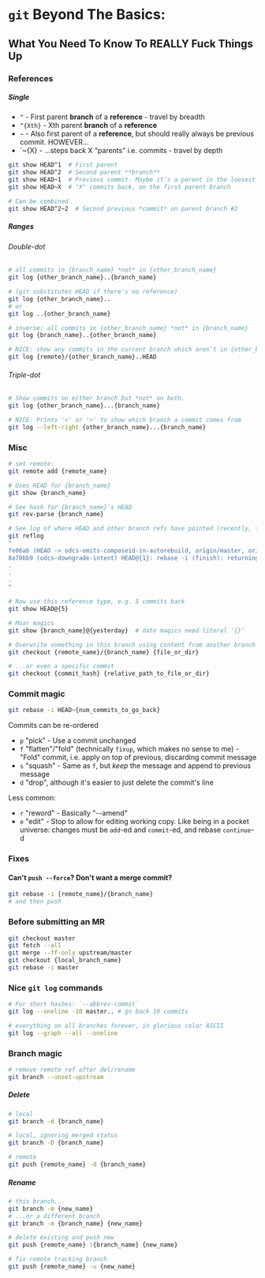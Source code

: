 # `git` Beyond The Basics:
## What You Need To Know To REALLY Fuck Things Up
### References
##### Single
- `^` - First parent **branch** of a **reference** - travel by breadth
- `^{Xth}` - Xth parent **branch** of a **reference**
- `~` - Also first parent of a **reference**, but should really always be previous commit. HOWEVER...
- `~{X} - ...steps back X "parents" i.e. commits - travel by depth
```sh
git show HEAD^1  # First parent
git show HEAD^2  # Second parent **branch**
git show HEAD~1  # Previous commit. Maybe it's a parent in the loosest sense, maybe not
git show HEAD~X  # "X" commits back, on the first parent branch

# Can be combined
git show HEAD^2~2  # Second previous *commit* on parent branch #2

```
##### Ranges
###### Double-dot
```sh
# all commits in {branch_name} *not* in {other_branch_name}
git log {other_branch_name}..{branch_name}

# (git substitutes HEAD if there's no reference)
git log {other_branch_name}..
# or
git log ..{other_branch_name}

# inverse; all commits in {other_branch_name} *not* in {branch_name}
git log {branch_name}..{other_branch_name}

# NICE: show any commits in the current branch which aren’t in {other_branch_name} on {remote}.
git log {remote}/{other_branch_name}..HEAD
```
###### Triple-dot
```sh
# Show commits on either branch but *not* on both.
git log {other_branch_name}...{branch_name}

# NICE: Prints '<' or '>' to show which branch a commit comes from
git log --left-right {other_branch_name}...{branch_name}
```

### Misc
```sh
# set remote:
git remote add {remote_name}

# Uses HEAD for {branch_name}
git show {branch_name}

# See hash for {branch_name}'s HEAD
git rev-parse {branch_name}

# See log of where HEAD and other branch refs have pointed (recently, for some values of "recently"), not unlike bash history
git reflog
"
fe06ab (HEAD -> odcs-omits-composeid-in-autorebuild, origin/master, origin/HEAD , master) HEAD@{0}: checkout: moving from odcs-downgrade-intent to odcs-omits-composeid-in-autorebuild
8a70bb9 (odcs-downgrade-intent) HEAD@{1}: rebase -i (finish): returning to refs/heads/odcs-downgrade-intent
.
.
.
"

# Now use this reference type, e.g. 5 commits back
git show HEAD@{5}

# Moar magics
git show {branch_name}@{yesterday}  # date magics need literal '{}'

# Overwrite something in this branch using content from another branch
git checkout {remote_name}/{branch_name} {file_or_dir}

# ...or even a specific commit
git checkout {commit_hash} {relative_path_to_file_or_dir}
```

### Commit magic
```sh
git rebase -i HEAD~{num_commits_to_go_back}
```
Commits can be re-ordered
- `p` "pick" - Use a commit unchanged
- `f` "flatten"/"fold" (technically `fixup`, which makes no sense to me) - "Fold" commit, i.e. apply on top of previous, discarding commit message
- `s` "squash" - Same as `f`, but *keep* the message and append to previous message
- `d` "drop", although it's easier to just delete the commit's line

Less common:
- `r` "reword" - Basically "--amend"
- `e` "edit" - Stop to allow for editing working copy. Like being in a pocket universe: changes must be `add`-ed and `commit`-ed, and rebase `continue`-d

### Fixes
#### Can't `push --force`? Don't want a merge commit?
```sh
git rebase -i {remote_name}/{branch_name}
# and then push
```

### Before submitting an MR
```sh
git checkout master
git fetch --all
git merge --ff-only upstream/master
git checkout {local_branch_name}
git rebase -i master
```

### Nice `git log` commands
```sh
# For short hashes: `--abbrev-commit`
git log --oneline -10 master.. # go back 10 commits

# everything on all branches forever, in glorious color ASCII
git log --graph --all --oneline
```

### Branch magic
```sh
# remove remote ref after del/rename
git branch --unset-upstream
```

##### Delete
```sh
# local
git branch -d {branch_name}

# local, ignoring merged status
git branch -D {branch_name}
```

```sh
# remote
git push {remote_name} -d {branch_name}
```

##### Rename
```sh
# this branch...
git branch -m {new_name}
# ...or a different branch
git branch -m {branch_name} {new_name}

# delete existing and push new
git push {remote_name} :{branch_name} {new_name}

# fix remote tracking branch
git push {remote_name} -u {new_name}
```
